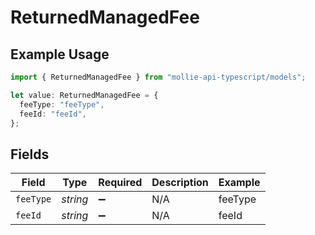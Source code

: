 # ReturnedManagedFee

## Example Usage

```typescript
import { ReturnedManagedFee } from "mollie-api-typescript/models";

let value: ReturnedManagedFee = {
  feeType: "feeType",
  feeId: "feeId",
};
```

## Fields

| Field              | Type               | Required           | Description        | Example            |
| ------------------ | ------------------ | ------------------ | ------------------ | ------------------ |
| `feeType`          | *string*           | :heavy_minus_sign: | N/A                | feeType            |
| `feeId`            | *string*           | :heavy_minus_sign: | N/A                | feeId              |